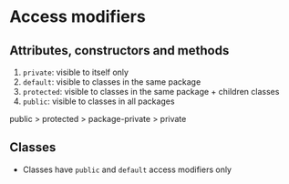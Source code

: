 # Access modifiers

## Attributes, constructors and methods

1. `private`: visible to itself only
1. `default`: visible to classes in the same package
1. `protected`: visible to classes in the same package + children classes
1. `public`: visible to classes in all packages

public > protected > package-private > private

## Classes

- Classes have `public` and `default` access modifiers only
